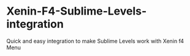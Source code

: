 # Xenin-F4-Sublime-Levels-integration
Quick and easy integration to make Sublime Levels work with Xenin f4 Menu

